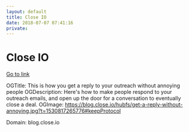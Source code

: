 ```yaml
---
layout: default
title: Close IO
date: 2018-07-07 07:41:16
private: 
---
```


# Close IO

[Go to link](http://blog.close.io/outreach-email-reply)

OGTitle: This is how you get a reply to your outreach without annoying people
OGDescription: Here's how to make people respond to your outreach emails, and open up the door for a conversation to eventually close a deal.
OGImage: https://blog.close.io/hubfs/get-a-reply-without-annoying.jpg?t=1530817265776#keepProtocol

Domain: blog.close.io

